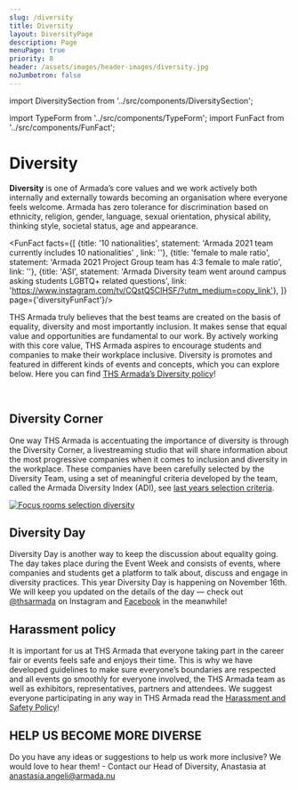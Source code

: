 ```yaml
---
slug: /diversity
title: Diversity
layout: DiversityPage
description: Page
menuPage: true
priority: 8
header: /assets/images/header-images/diversity.jpg
noJumbotron: false
---
```

import DiversitySection from '../src/components/DiversitySection';

import TypeForm from '../src/components/TypeForm';
import FunFact from '../src/components/FunFact';

<div className='diversitypage-container'>

# Diversity

   <p><b id="diversity-color">Diversity</b> is one of Armada’s core values and we work actively both internally and externally towards becoming an organisation where everyone feels welcome. Armada has zero tolerance for discrimination based on ethnicity, religion, gender, language, sexual orientation, physical ability, thinking style, societal status, age and appearance.</p>

<DiversitySection left>

<FunFact facts={[
        {title: '10 nationalities', statement: 'Armada 2021 team currently includes 10 nationalities' , link: ''},
        {title: 'female to male ratio', statement: 'Armada 2021 Project Group team has 4:3 female to male ratio', link: ''},
        {title: 'ASI', statement: 'Armada Diversity team went around campus asking students LGBTQ+ related questions', link: 'https://www.instagram.com/tv/CQstQ5ClHSF/?utm_medium=copy_link'},
      ]} page={'diversityFunFact'}/>

   <p>THS Armada truly believes that the best teams are created on the basis of equality, diversity and most importantly inclusion. It makes sense that equal value and opportunities are fundamental to our work. By actively working with this core value, THS Armada aspires to encourage students and companies to make their workplace inclusive. Diversity is promotes and featured in different kinds of events and concepts, which you can explore below. Here you can find <a alt="Diversity Policy 2021" href="/assets/Diversity_Policy_2021.pdf">THS Armada’s Diversity policy</a>!</p>
  <br/>

## **Diversity Corner**

  One way THS Armada is accentuating the importance of diversity is through the Diversity Corner, a livestreaming studio that will share information about the most progressive companies when it comes to inclusion and diversity in the workplace. These companies have been carefully selected by the Diversity Team, using a set of meaningful criteria developed by the team, called the Armada Diversity Index (ADI), see <a href="/assets/diversity/Selection criteria.pdf">last years selection criteria</a>.

   <a href="/assets/diversity/Focus_rooms_selection_diversity.pdf"><img alt="Focus rooms selection diversity" src="/assets/diversity/Focus_rooms_selection_diversity.png"/></a>
  <br/>

   </DiversitySection>

</div>
<div className='diversity-day'>
   <div className='diversitypage-container' style='padding-top: 0;'>

   <DiversitySection right>

## **Diversity Day**

Diversity Day is another way to keep the discussion about equality going. The day takes place during the Event Week and consists of  events, where companies and students get a platform to talk about, discuss and engage in diversity practices. This year Diversity Day is happening on November 16th. We will keep you updated on the details of the day — check out [@thsarmada](https://www.instagram.com/thsarmada/) on Instagram and [Facebook](https://www.facebook.com/thsarmada) in the meanwhile!

   </DiversitySection>
   </div>
</div>

<div className='diversitypage-container'>

   <DiversitySection>

## Harassment policy

   It is important for us at THS Armada that everyone taking part in the career fair or events feels safe and enjoys their time. This is why we have developed guidelines to make sure everyone’s boundaries are respected and all events go smoothly for everyone involved, the THS Armada team as well as exhibitors, representatives, partners and attendees. We suggest everyone participating in any way in THS Armada read the <a alt="Harassment and Safety Policy" href="/assets/diversity/THS Armada Harassment and Safety Policy 2021.pdf"> Harassment and Safety Policy</a>!

   </DiversitySection>

   <DiversitySection right>

## HELP US BECOME MORE DIVERSE

   Do you have any ideas or suggestions to help us work more inclusive? We would love to hear them! - Contact our Head of Diversity, Anastasia at [anastasia.angeli@armada.nu](mailto:anastasia.angeli@armada.nu)

   </DiversitySection>

</div>